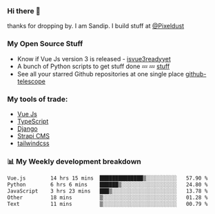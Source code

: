 ### Hi there 👋

thanks for dropping by.
I am Sandip. I build stuff at [@Pixeldust](github.com/pixeldust-in/)

###  **My Open Source Stuff**

 - Know if Vue Js version 3 is released -  [isvue3readyyet](https://github.com/sandiprb/isvue3readyyet)
 - A bunch of Python scripts to get stuff done 💤 💤 [stuff](https://github.com/sandiprb/stuff)
 - See all your starred Github repositories at one single place [github-telescope](https://github.com/sandiprb/github-telescope)



###  **My tools of trade:**
 - [Vue Js](https://github.com/vuejs/vue/)
 - [TypeScript](https://github.com/microsoft/TypeScript)
 - [Django](github.com/django/django)
 - [Strapi CMS](github.com/strapi/strapi)
 - [tailwindcss](https://github.com/tailwindlabs/tailwindcss)


###  📊 **My Weekly development breakdown**
<!--START_SECTION:waka-->

```txt
Vue.js        14 hrs 15 mins  ██████████████▒░░░░░░░░░░   57.90 %
Python        6 hrs 6 mins    ██████▒░░░░░░░░░░░░░░░░░░   24.80 %
JavaScript    3 hrs 23 mins   ███▒░░░░░░░░░░░░░░░░░░░░░   13.78 %
Other         18 mins         ▒░░░░░░░░░░░░░░░░░░░░░░░░   01.28 %
Text          11 mins         ▒░░░░░░░░░░░░░░░░░░░░░░░░   00.79 %
```

<!--END_SECTION:waka-->
